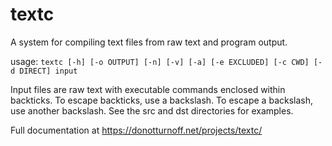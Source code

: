 # textc
A system for compiling text files from raw text and program output.

usage: `textc [-h] [-o OUTPUT] [-n] [-v] [-a] [-e EXCLUDED] [-c CWD] [-d DIRECT] input`

Input files are raw text with executable commands enclosed within backticks. To escape backticks, use a backslash. To escape a backslash, use another backslash. See the src and dst directories for examples.

Full documentation at https://donotturnoff.net/projects/textc/
